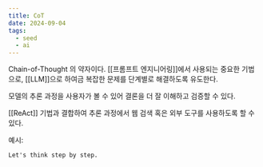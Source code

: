 ```yaml
---
title: CoT
date: 2024-09-04
tags:
  - seed
  - ai
---
```


Chain-of-Thought 의 약자이다.
[[프롬프트 엔지니어링]]에서 사용되는 중요한 기법으로, [[LLM]]으로 하여금 복잡한 문제를 단계별로 해결하도록 유도한다.

모델의 추론 과정을 사용자가 볼 수 있어 결론을 더 잘 이해하고 검증할 수 있다.

[[ReAct]] 기법과 결합하여 추론 과정에서 웹 검색 혹은 외부 도구를 사용하도록 할 수 있다.

예시:

```
Let's think step by step.
```
